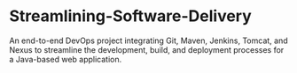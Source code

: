 # Streamlining-Software-Delivery
An end-to-end DevOps project integrating Git, Maven, Jenkins, Tomcat, and Nexus to streamline the development, build, and deployment processes for a Java-based web application.
